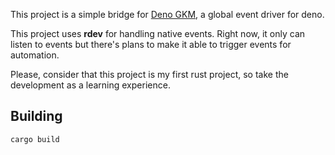 This project is a simple bridge for [Deno GKM](https://github.com/denyncrawford/deno-gkm), a global event driver for deno.

This project uses **rdev** for handling native events. Right now, it only can listen to events but there's plans to make it able to trigger events for automation.

Please, consider that this project is my first rust project, so take the development as a learning experience.

## Building

```bash
cargo build
```
